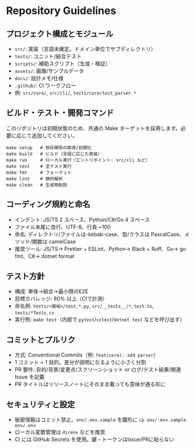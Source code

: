 # Repository Guidelines

## プロジェクト構成とモジュール
- `src/`: 実装（言語未確定。ドメイン単位でサブディレクトリ）
- `tests/`: ユニット/結合テスト
- `scripts/`: 補助スクリプト（生成・検証）
- `assets/`: 画像/サンプルデータ
- `docs/`: 設計メモ/仕様
- `.github/`: CI ワークフロー
- 例: `src/core/`, `src/cli/`, `tests/core/test_parser.*`

## ビルド・テスト・開発コマンド
このリポジトリは初期状態のため、共通の Make ターゲットを採用します。必要に応じて追加してください。

```
make setup   # 依存関係の取得/初期化
make build   # ビルド（言語に応じた実装）
make run     # ローカル実行（エントリポイント: src/cli など）
make test    # 全テスト実行
make fmt     # フォーマット
make lint    # 静的解析
make clean   # 生成物削除
```

## コーディング規約と命名
- インデント: JS/TS 2 スペース、Python/C#/Go 4 スペース
- ファイル末尾に改行、UTF-8、行長 ~100
- 命名: ディレクトリ/ファイルは-kebab-case、型/クラスは PascalCase、メソッド/関数は camelCase
- 推奨ツール: JS/TS→ Prettier + ESLint、Python→ Black + Ruff、Go→ go fmt、C#→ dotnet format

## テスト方針
- 構成: 単体→結合→最小限のE2E
- 目標カバレッジ: 80% 以上（CIで計測）
- 命名例: `tests/<領域>/test_*.py`, `src/__tests__/*.test.ts`, `tests/*Tests.cs`
- 実行例: `make test`（内部で `pytest`/`vitest`/`dotnet test` などを呼び出す）

## コミットとプルリク
- 方式: Conventional Commits（例: `feat(core): add parser`）
- 1 コミット = 1 目的。差分が説明になるように小さく分割
- PR 要件: 目的/背景/変更点/スクリーンショット or ログ/テスト結果/関連Issue を記載
- PR タイトルはリリースノートにそのまま載っても意味が通る形に

## セキュリティと設定
- 秘密情報はコミット禁止。`env/.env.sample` を雛形に `cp env/.env.sample env/.env`
- ローカル変数管理は `direnv` などを推奨
- CI には GitHub Secrets を使用。鍵・トークンはIssue/PRに貼らない

